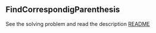 ## FindCorrespondigParenthesis 
See the solving problem and read the description [README](FindCorrespondigParenthesis/README.md)
